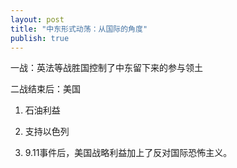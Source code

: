 ```yaml
---
layout: post
title: "中东形式动荡：从国际的角度"
publish: true
---
```

一战：英法等战胜国控制了中东留下来的参与领土

二战结束后：美国

1. 石油利益

2. 支持以色列

3. 9.11事件后，美国战略利益加上了反对国际恐怖主义。
